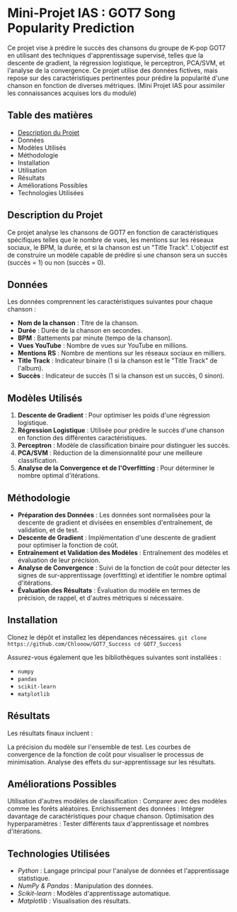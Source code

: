 # Mini-Projet IAS : GOT7 Song Popularity Prediction

Ce projet vise à prédire le succès des chansons du groupe de K-pop GOT7 en utilisant des techniques d'apprentissage supervisé, telles que la descente de gradient, la régression logistique, le perceptron, PCA/SVM, et l'analyse de la convergence. Ce projet utilise des données fictives, mais repose sur des caractéristiques pertinentes pour prédire la popularité d'une chanson en fonction de diverses métriques. (Mini Projet IAS pour assimiler les connaissances acquises lors du module)

## Table des matières
- [Description du Projet](#Description_du_Projet)
- Données
- Modèles Utilisés
- Méthodologie
- Installation
- Utilisation
- Résultats
- Améliorations Possibles
- Technologies Utilisées

## Description du Projet
Ce projet analyse les chansons de GOT7 en fonction de caractéristiques spécifiques telles que le nombre de vues, les mentions sur les réseaux sociaux, le BPM, la durée, et si la chanson est un "Title Track". L'objectif est de construire un modèle capable de prédire si une chanson sera un succès (succès = 1) ou non (succès = 0).

## Données
Les données comprennent les caractéristiques suivantes pour chaque chanson :

- **Nom de la chanson** : Titre de la chanson.
- **Durée** : Durée de la chanson en secondes.
- **BPM** : Battements par minute (tempo de la chanson).
- **Vues YouTube** : Nombre de vues sur YouTube en millions.
- **Mentions RS** : Nombre de mentions sur les réseaux sociaux en milliers.
- **Title Track** : Indicateur binaire (1 si la chanson est le "Title Track" de l'album).
- **Succès** : Indicateur de succès (1 si la chanson est un succès, 0 sinon).

## Modèles Utilisés
1. **Descente de Gradient** : Pour optimiser les poids d'une régression logistique.
2. **Régression Logistique** : Utilisée pour prédire le succès d'une chanson en fonction des différentes caractéristiques.
3. **Perceptron** : Modèle de classification binaire pour distinguer les succès.
4. **PCA/SVM** : Réduction de la dimensionnalité pour une meilleure classification.
5. **Analyse de la Convergence et de l'Overfitting** : Pour déterminer le nombre optimal d'itérations.

## Méthodologie
- **Préparation des Données** : Les données sont normalisées pour la descente de gradient et divisées en ensembles d'entraînement, de validation, et de test.
- **Descente de Gradient** : Implémentation d'une descente de gradient pour optimiser la fonction de coût.
- **Entraînement et Validation des Modèles** : Entraînement des modèles et évaluation de leur précision.
- **Analyse de Convergence** : Suivi de la fonction de coût pour détecter les signes de sur-apprentissage (overfitting) et identifier le nombre optimal d'itérations.
- **Évaluation des Résultats** : Évaluation du modèle en termes de précision, de rappel, et d'autres métriques si nécessaire.

## Installation
Clonez le dépôt et installez les dépendances nécessaires.
``git clone https://github.com/Chlooow/GOT7_Success
cd GOT7_Success``

Assurez-vous également que les bibliothèques suivantes sont installées :

- `numpy`
- `pandas`
- `scikit-learn`
- `matplotlib`

## Résultats
Les résultats finaux incluent :

La précision du modèle sur l'ensemble de test.
Les courbes de convergence de la fonction de coût pour visualiser le processus de minimisation.
Analyse des effets du sur-apprentissage sur les résultats.

## Améliorations Possibles
Utilisation d'autres modèles de classification : Comparer avec des modèles comme les forêts aléatoires.
Enrichissement des données : Intégrer davantage de caractéristiques pour chaque chanson.
Optimisation des hyperparamètres : Tester différents taux d'apprentissage et nombres d'itérations.

## Technologies Utilisées
- *Python* : Langage principal pour l'analyse de données et l'apprentissage statistique.
- *NumPy & Pandas* : Manipulation des données.
- *Scikit-learn* : Modèles d'apprentissage automatique.
- *Matplotlib* : Visualisation des résultats.

